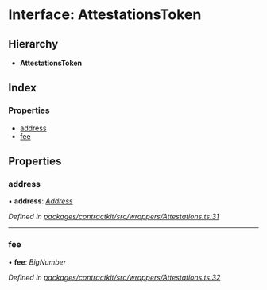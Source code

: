 # Interface: AttestationsToken

## Hierarchy

* **AttestationsToken**

## Index

### Properties

* [address](_contractkit_src_wrappers_attestations_.attestationstoken.md#address)
* [fee](_contractkit_src_wrappers_attestations_.attestationstoken.md#fee)

## Properties

###  address

• **address**: *[Address](../modules/_contractkit_src_base_.md#address)*

*Defined in [packages/contractkit/src/wrappers/Attestations.ts:31](https://github.com/celo-org/celo-monorepo/blob/master/packages/contractkit/src/wrappers/Attestations.ts#L31)*

___

###  fee

• **fee**: *BigNumber*

*Defined in [packages/contractkit/src/wrappers/Attestations.ts:32](https://github.com/celo-org/celo-monorepo/blob/master/packages/contractkit/src/wrappers/Attestations.ts#L32)*
